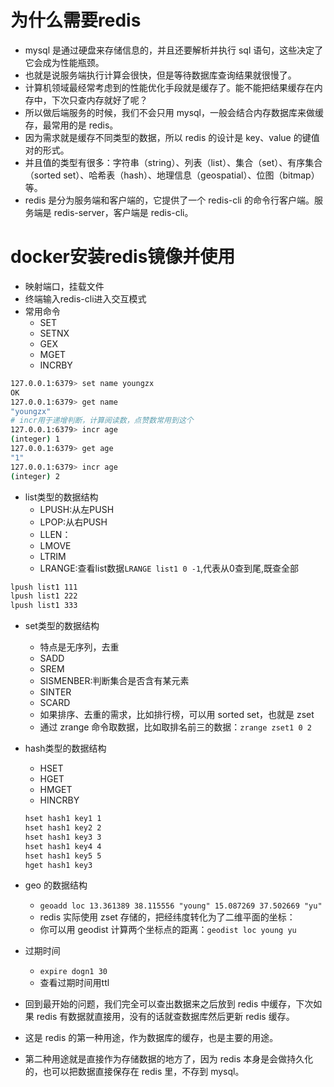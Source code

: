 # 为什么需要redis

- mysql 是通过硬盘来存储信息的，并且还要解析并执行 sql 语句，这些决定了它会成为性能瓶颈。
- 也就是说服务端执行计算会很快，但是等待数据库查询结果就很慢了。
- 计算机领域最经常考虑到的性能优化手段就是缓存了。能不能把结果缓存在内存中，下次只查内存就好了呢？
- 所以做后端服务的时候，我们不会只用 mysql，一般会结合内存数据库来做缓存，最常用的是 redis。
- 因为需求就是缓存不同类型的数据，所以 redis 的设计是 key、value 的键值对的形式。
- 并且值的类型有很多：字符串（string）、列表（list）、集合（set）、有序集合（sorted set）、哈希表（hash）、地理信息（geospatial）、位图（bitmap）等。
- redis 是分为服务端和客户端的，它提供了一个 redis-cli 的命令行客户端。服务端是 redis-server，客户端是 redis-cli。

# docker安装redis镜像并使用

- 映射端口，挂载文件
- 终端输入redis-cli进入交互模式
- 常用命令
  - SET
  - SETNX
  - GEX
  - MGET
  - INCRBY

```bash
127.0.0.1:6379> set name youngzx
OK
127.0.0.1:6379> get name
"youngzx"
# incr用于递增判断，计算阅读数，点赞数常用到这个
127.0.0.1:6379> incr age
(integer) 1
127.0.0.1:6379> get age
"1"
127.0.0.1:6379> incr age
(integer) 2
```

- list类型的数据结构
  - LPUSH:从左PUSH
  - LPOP:从右PUSH
  - LLEN：
  - LMOVE
  - LTRIM
  - LRANGE:查看list数据`LRANGE list1 0 -1`,代表从0查到尾,既查全部

```bash
lpush list1 111
lpush list1 222
lpush list1 333
```

- set类型的数据结构
  - 特点是无序列，去重
  - SADD
  - SREM
  - SISMENBER:判断集合是否含有某元素
  - SINTER
  - SCARD
  - 如果排序、去重的需求，比如排行榜，可以用 sorted set，也就是 zset
  - 通过 zrange 命令取数据，比如取排名前三的数据：`zrange zset1 0 2`

- hash类型的数据结构
  - HSET
  - HGET
  - HMGET
  - HINCRBY

  ```bash
  hset hash1 key1 1
  hset hash1 key2 2
  hset hash1 key3 3
  hset hash1 key4 4
  hset hash1 key5 5
  hget hash1 key3
  ```

- geo 的数据结构
  - `geoadd loc 13.361389 38.115556 "young" 15.087269 37.502669 "yu"`
  - redis 实际使用 zset 存储的，把经纬度转化为了二维平面的坐标：
  - 你可以用 geodist 计算两个坐标点的距离：`geodist loc young yu`

- 过期时间
  - `expire dogn1 30`
  - 查看过期时间用ttl

- 回到最开始的问题，我们完全可以查出数据来之后放到 redis 中缓存，下次如果 redis 有数据就直接用，没有的话就查数据库然后更新 redis 缓存。

- 这是 redis 的第一种用途，作为数据库的缓存，也是主要的用途。

- 第二种用途就是直接作为存储数据的地方了，因为 redis 本身是会做持久化的，也可以把数据直接保存在 redis 里，不存到 mysql。
